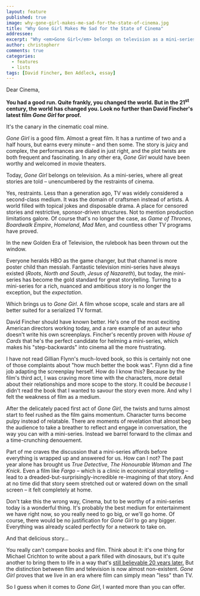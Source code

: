 ```yaml
---
layout: feature
published: true
image: why-gone-girl-makes-me-sad-for-the-state-of-cinema.jpg
title: "Why Gone Girl Makes Me Sad for the State of Cinema"
addressee: 
excerpt: "Why <em>Gone Girl</em> belongs on television as a mini-series, unencumbered by the restraints of cinema"
author: christopherr
comments: true
categories:
  - features
  - lists
tags: [David Fincher, Ben Addleck, essay]
---
```

Dear Cinema,

**You had a good run. Quite frankly, you changed the world. But in the 21<sup>st</sup>
 century, the world has changed you. Look no further than David Fincher's latest film _Gone Girl_ for proof.** 

It's the canary in the cinematic coal mine.

_Gone Girl_ is a good film. Almost a great film. It has a runtime of two and a half hours, but earns every minute – and then some. The story is juicy and complex, the performances are dialed in just right, and the plot twists are both frequent and fascinating. In any other era, _Gone Girl_ would have been worthy and welcomed in movie theaters.

Today, _Gone Girl_ belongs on television. As a mini-series, where all great stories are told – unencumbered by the restraints of cinema.

Yes, restraints. Less than a generation ago, TV was widely considered a second-class medium. It was the domain of craftsmen instead of artists. A world filled with topical jokes and disposable drama. A place for censored stories and restrictive, sponsor-driven structures. Not to mention production limitations galore. Of course that's no longer the case, as _Game of Thrones_, _Boardwalk Empire_, _Homeland_, _Mad Men_, and countless other TV programs have proved. 

In the new Golden Era of Television, the rulebook has been thrown out the window.

Everyone heralds HBO as the game changer, but that channel is more poster child than messiah. Fantastic television mini-series have always existed (_Roots_, _North and South_, _Jesus of Nazareth_), but today, the mini-series has become the gold standard for great storytelling. Turning to a mini-series for a rich, nuanced and ambitious story is no longer the exception, but the _expectation_.

Which brings us to _Gone Girl_. A film whose scope, scale and stars are all better suited for a serialized TV format.

David Fincher should have known better. He's one of the most exciting American directors working today, and a rare example of an auteur who doesn't write his own screenplays. Fincher's recently proven with _House of Cards_ that he's the perfect candidate for helming a mini-series, which makes his "step-backwards" into cinema all the more frustrating.

I have not read Gillian Flynn's much-loved book, so this is certainly not one of those complaints about "how much better the book was". Flynn did a fine job adapting the screenplay herself. How do I know this? Because by the film's third act, I was craving more time with the characters, more detail about their relationships and more scope to the story. It could be _because_ I didn't read the book that I wanted to savour the story even more. And why I felt the weakness of film as a medium.

After the delicately paced first act of _Gone Girl_, the twists and turns almost start to feel rushed as the film gains momentum. Character turns become pulpy instead of relatable. There are moments of revelation that almost beg the audience to take a breather to reflect and engage in conversation, the way you can with a mini-series. Instead we barrel forward to the climax and a time-crunching denouement.

Part of me craves the discussion that a mini-series affords before everything is wrapped up and answered for us. How can I not? The past year alone has brought us _True Detective_, _The Honourable Woman_ and _The Knick_. Even a film like _Fargo_ – which is a clinic in economical storytelling – lead to a dreaded-but-surprisingly-incredible re-imagining of that story. And at no time did that story seem stretched out or watered down on the small screen – it felt completely at home.

Don't take this the wrong way, Cinema, but to be worthy of a mini-series today is a wonderful thing. It's probably the best medium for entertainment we have right now, so you really need to go big, or we'll go home. Of course, there would be no justification for _Gone Girl_ to go any bigger. Everything was already scaled perfectly for a network to take on. 

And that delicious story…

You really can't compare books and film. Think about it: it's one thing for Michael Crichton to write about a park filled with dinosaurs, but it's quite another to bring them to life in a way that's [still believable 20 years later.](http://www.dearcastandcrew.com/content/2013/4/4/top-10-uncredited-heroes-of-jurassic-park.html) But the distinction between film and television is now almost non-existent. _Gone Girl_ proves that we live in an era where film can simply mean "less" than TV.

So I guess when it comes to _Gone Girl_, I wanted more than you can offer. 

